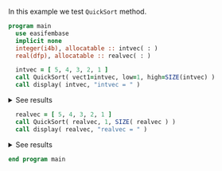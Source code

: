 In this example we test `QuickSort` method.

```fortran
program main
  use easifembase
  implicit none
  integer(i4b), allocatable :: intvec( : )
  real(dfp), allocatable :: realvec( : )
```

```fortran
  intvec = [ 5, 4, 3, 2, 1 ]
  call QuickSort( vect1=intvec, low=1, high=SIZE(intvec) )
  call display( intvec, "intvec = " )
```

<details>
<summary>See results</summary>
<div>

```txt
intvec =
---------
1
2
3
4
5
```

</div>
</details>

```fortran
  realvec = [ 5, 4, 3, 2, 1 ]
  call QuickSort( realvec, 1, SIZE( realvec ) )
  call display( realvec, "realvec = " )
```

<details>
<summary>See results</summary>
<div>

```txt
realvec = 
----------
 1.00000  
 2.00000  
 3.00000  
 4.00000  
 5.00000  
```

</div>
</details>

```fortran
end program main
```
